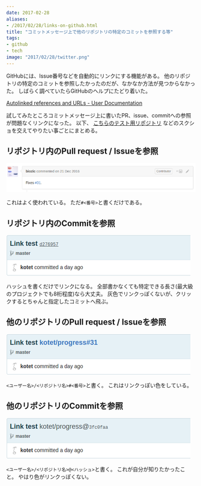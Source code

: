 ```yaml
---
date: 2017-02-28
aliases:
- /2017/02/28/links-on-github.html
title: "コミットメッセージ上で他のリポジトリの特定のコミットを参照する等"
tags:
- github
- tech
image: "2017/02/28/twitter.png"
---
```


GitHubには、Issue番号などを自動的にリンクにする機能がある。
他のリポジトリの特定のコミットを参照したかったのだが、なかなか方法が見つからなかった。
しばらく調べていたらGitHubのヘルプにたどり着いた。

[Autolinked references and URLs - User Documentation](https://help.github.com/articles/autolinked-references-and-urls/)

試してみたところコミットメッセージ上に書いたPR、issue、commitへの参照が問題なくリンクになった。
以下、
[こちらのテスト用リポジトリ](https://github.com/kotet/test-)
などのスクショを交えてやりたい事ごとにまとめる。

## リポジトリ内のPull request / Issueを参照

![スクショ](/assets/2017/02/28/link-pr.png)

これはよく使われている。
ただ`#<番号>`と書くだけである。

## リポジトリ内のCommitを参照

![スクショ](/assets/2017/02/28/link-commit.png)

ハッシュを書くだけでリンクになる。
全部書かなくても特定できる長さ(最大級のプロジェクトでも8桁程度)なら大丈夫。
灰色でリンクっぽくないが、クリックするとちゃんと指定したコミットへ飛ぶ。

## 他のリポジトリのPull request / Issueを参照

![スクショ](/assets/2017/02/28/link-pr-other.png)

`<ユーザー名>/<リポジトリ名>#<番号>`と書く。
これはリンクっぽい色をしている。

## 他のリポジトリのCommitを参照

![スクショ](/assets/2017/02/28/link-commit-other.png)

`<ユーザー名>/<リポジトリ名>@<ハッシュ>`と書く。
これが自分が知りたかったこと。
やはり色がリンクっぽくない。
